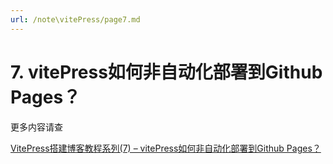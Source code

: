 ```yaml
---
url: /note\vitePress/page7.md
---
```

# 7. vitePress如何非自动化部署到Github Pages？

更多内容请查

[VitePress搭建博客教程系列(7) – vitePress如何非自动化部署到Github Pages？](http://www.qianduan8.com/2097.html)
